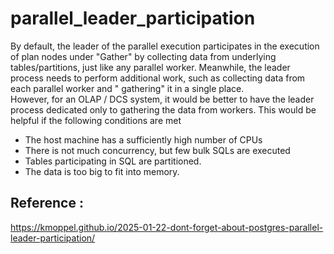 # parallel_leader_participation

By default, the leader of the parallel execution participates in the execution of plan nodes under "Gather" by collecting data from underlying tables/partitions, just like any parallel worker. Meanwhile, the leader process needs to perform additional work, such as collecting data from each parallel worker and " gathering" it in a single place.  
However, for an OLAP / DCS system, it would be better to have the leader process dedicated only to gathering the data from workers. This would be helpful if the following conditions are met

* The host machine has a sufficiently high number of CPUs
* There is not much concurrency, but few bulk SQLs are executed
* Tables participating in SQL are partitioned.
* The data is too big to fit into memory.

## Reference :
https://kmoppel.github.io/2025-01-22-dont-forget-about-postgres-parallel-leader-participation/
